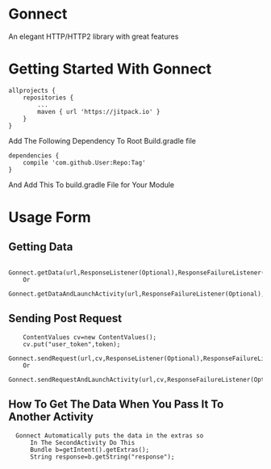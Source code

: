 # Gonnect
An elegant HTTP/HTTP2 library with great features

# Getting Started With Gonnect

  	allprojects {
		repositories {
			...
			maven { url 'https://jitpack.io' }
		}
	}
  
  Add The Following Dependency To Root Build.gradle file
  
  
 	dependencies {
		compile 'com.github.User:Repo:Tag'
	}
  
  And Add This To build.gradle File for Your Module
  
  # Usage Form
  
   ## Getting Data 
      
        Gonnect.getData(url,ResponseListener(Optional),ResponseFailureListener(Optional));
        Or
        Gonnect.getDataAndLaunchActivity(url,ResponseFailureListener(Optional),SecondActivity.class,context);
        
   ## Sending Post Request
        ContentValues cv=new ContentValues();
        cv.put("user_token",token);
        Gonnect.sendRequest(url,cv,ResponseListener(Optional),ResponseFailureListener(Optional));
        Or
        Gonnect.sendRequestAndLaunchActivity(url,cv,ResponseFailureListener(Optional),SecondActivity.class,context);
   ## How To Get The Data When You Pass It To Another Activity
 	  Gonnect Automatically puts the data in the extras so
     	  In The SecondActivity Do This
          Bundle b=getIntent().getExtras();
          String response=b.getString("response");
            
